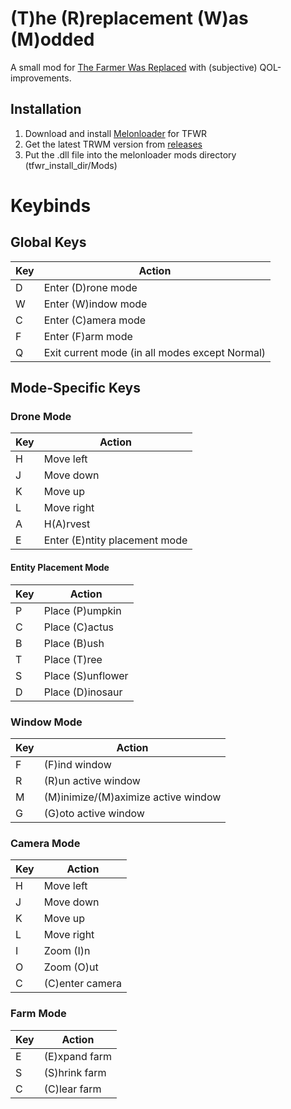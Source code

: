﻿# (T)he (R)replacement (W)as (M)odded

A small mod for [The Farmer Was Replaced](https://store.steampowered.com/app/2060160/The_Farmer_Was_Replaced/)
with (subjective) QOL-improvements.

## Installation
1. Download and install [Melonloader](https://melonwiki.xyz/#/README?id=automated-installation) for TFWR
2. Get the latest TRWM version from [releases](https://github.com/touchsoft-agroth/trwm/releases)
3. Put the .dll file into the melonloader mods directory (tfwr_install_dir/Mods)
# Keybinds

## Global Keys

| Key | Action |
|-----|--------|
| D | Enter (D)rone mode |
| W | Enter (W)indow mode |
| C | Enter (C)amera mode |
| F | Enter (F)arm mode |
| Q | Exit current mode (in all modes except Normal) |

## Mode-Specific Keys

### Drone Mode

| Key | Action |
|-----|--------|
| H | Move left |
| J | Move down |
| K | Move up |
| L | Move right |
| A | H(A)rvest |
| E | Enter (E)ntity placement mode |

#### Entity Placement Mode

| Key | Action |
|-----|--------|
| P | Place (P)umpkin |
| C | Place (C)actus |
| B | Place (B)ush |
| T | Place (T)ree |
| S | Place (S)unflower |
| D | Place (D)inosaur |

### Window Mode

| Key | Action |
|-----|--------|
| F | (F)ind window |
| R | (R)un active window |
| M | (M)inimize/(M)aximize active window |
| G | (G)oto active window |

### Camera Mode

| Key | Action |
|-----|--------|
| H | Move left |
| J | Move down |
| K | Move up |
| L | Move right |
| I | Zoom (I)n |
| O | Zoom (O)ut |
| C | (C)enter camera |

### Farm Mode

| Key | Action |
|-----|--------|
| E | (E)xpand farm |
| S | (S)hrink farm |
| C | (C)lear farm |